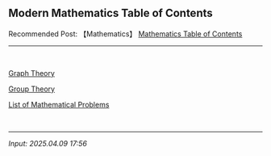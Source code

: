 ## **Modern Mathematics Table of Contents**

Recommended Post: 【Mathematics】 [Mathematics Table of Contents](https://jb243.github.io/pages/764)

---

<br>

[Graph Theory](https://jb243.github.io/pages/616)

[Group Theory](https://jb243.github.io/pages/2082)

[List of Mathematical Problems](https://jb243.github.io/pages/506)

<br>

---

_Input: 2025.04.09 17:56_